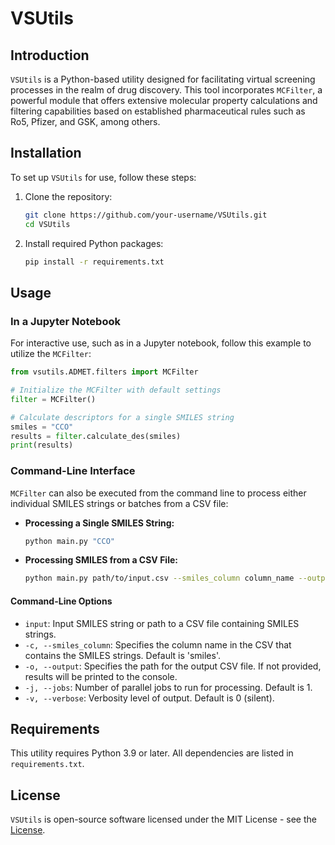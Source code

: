 # VSUtils

## Introduction
`VSUtils` is a Python-based utility designed for facilitating virtual screening processes in the realm of drug discovery. This tool incorporates `MCFilter`, a powerful module that offers extensive molecular property calculations and filtering capabilities based on established pharmaceutical rules such as Ro5, Pfizer, and GSK, among others.

## Installation
To set up `VSUtils` for use, follow these steps:

1. Clone the repository:
   ```bash
   git clone https://github.com/your-username/VSUtils.git
   cd VSUtils
   ```

2. Install required Python packages:
   ```bash
   pip install -r requirements.txt
   ```

## Usage

### In a Jupyter Notebook
For interactive use, such as in a Jupyter notebook, follow this example to utilize the `MCFilter`:

```python
from vsutils.ADMET.filters import MCFilter

# Initialize the MCFilter with default settings
filter = MCFilter()

# Calculate descriptors for a single SMILES string
smiles = "CCO"
results = filter.calculate_des(smiles)
print(results)
```

### Command-Line Interface
`MCFilter` can also be executed from the command line to process either individual SMILES strings or batches from a CSV file:

- **Processing a Single SMILES String:**
  ```bash
  python main.py "CCO"
  ```

- **Processing SMILES from a CSV File:**
  ```bash
  python main.py path/to/input.csv --smiles_column column_name --output path/to/output.csv
  ```

#### Command-Line Options
- `input`: Input SMILES string or path to a CSV file containing SMILES strings.
- `-c, --smiles_column`: Specifies the column name in the CSV that contains the SMILES strings. Default is 'smiles'.
- `-o, --output`: Specifies the path for the output CSV file. If not provided, results will be printed to the console.
- `-j, --jobs`: Number of parallel jobs to run for processing. Default is 1.
- `-v, --verbose`: Verbosity level of output. Default is 0 (silent).

## Requirements
This utility requires Python 3.9 or later. All dependencies are listed in `requirements.txt`.

## License
`VSUtils` is open-source software licensed under the MIT License - see the [License](LICENSE).

